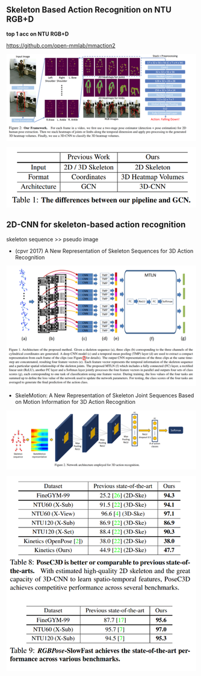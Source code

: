 ## Skeleton Based Action Recognition on NTU RGB+D

**top 1 acc on NTU RGB+D**

https://github.com/open-mmlab/mmaction2



![image-20210703165948626](img/Skeleton_action_reg/image-20210703165948626.png)



![image-20210703155755615](img/Skeleton_action_reg/image-20210703155755615.png)







## 2D-CNN for skeleton-based action recognition

skeleton sequence  >> pseudo image



- (cpvr 2017) A New Representation of Skeleton Sequences for 3D Action Recognition  

![image-20210703162140324](img/Skeleton_action_reg/image-20210703162140324.png)



- SkeleMotion: A New Representation of Skeleton Joint Sequences Based on
Motion Information for 3D Action Recognition  

![image-20210703162037246](img/Skeleton_action_reg/image-20210703162037246.png)





![image-20210703165839019](img/Skeleton_action_reg/image-20210703165839019.png)